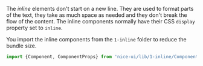 The *inline* elements don't start on a new line. They are used to format parts
of the text, they take as much space as needed and they don't break the flow of
the content. The inline components normally have their CSS `display` property
set to `inline`.

You import the inline components from the `1-inline` folder
to reduce the bundle size.

```ts
import {Component, ComponentProps} from 'nice-ui/lib/1-inline/Component';
```
